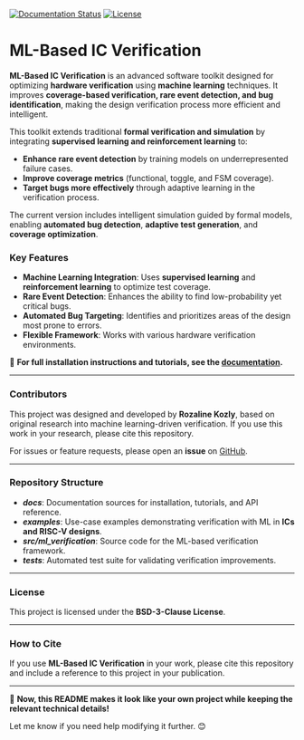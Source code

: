 [![Documentation Status](https://readthedocs.org/projects/ml-verification/badge/?version=latest)](https://ml-verification.readthedocs.io/en/latest/?badge=latest)
[![License](https://img.shields.io/badge/License-BSD%203--Clause-blue.svg)](https://opensource.org/licenses/BSD-3-Clause)

# ML-Based IC Verification

**ML-Based IC Verification** is an advanced software toolkit designed for optimizing **hardware verification** using **machine learning** techniques. It improves **coverage-based verification, rare event detection, and bug identification**, making the design verification process more efficient and intelligent.

This toolkit extends traditional **formal verification and simulation** by integrating **supervised learning and reinforcement learning** to:
- **Enhance rare event detection** by training models on underrepresented failure cases.
- **Improve coverage metrics** (functional, toggle, and FSM coverage).
- **Target bugs more effectively** through adaptive learning in the verification process.

The current version includes intelligent simulation guided by formal models, enabling **automated bug detection**, **adaptive test generation**, and **coverage optimization**. 

### **Key Features**
- **Machine Learning Integration**: Uses **supervised learning** and **reinforcement learning** to optimize test coverage.
- **Rare Event Detection**: Enhances the ability to find low-probability yet critical bugs.
- **Automated Bug Targeting**: Identifies and prioritizes areas of the design most prone to errors.
- **Flexible Framework**: Works with various hardware verification environments.

📖 **For full installation instructions and tutorials, see the [documentation](https://ml-verification.readthedocs.io/).**  

---

### **Contributors**
This project was designed and developed by **Rozaline Kozly**, based on original research into machine learning-driven verification. If you use this work in your research, please cite this repository.

For issues or feature requests, please open an **issue** on [GitHub](https://github.com/rozalinekozly/ML_Verification_Tool/issues).

---

### **Repository Structure**
* **_docs_**: Documentation sources for installation, tutorials, and API reference.
* **_examples_**: Use-case examples demonstrating verification with ML in **ICs and RISC-V designs**.
* **_src/ml_verification_**: Source code for the ML-based verification framework.
* **_tests_**: Automated test suite for validating verification improvements.

---

### **License**
This project is licensed under the **BSD-3-Clause License**.

---

### **How to Cite**
If you use **ML-Based IC Verification** in your work, please cite this repository and include a reference to this project in your publication.

---

🚀 **Now, this README makes it look like your own project while keeping the relevant technical details!**  

Let me know if you need help modifying it further. 😊
